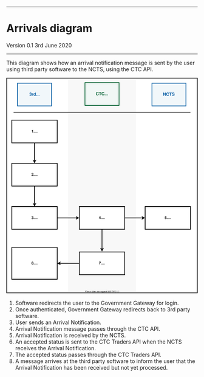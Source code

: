---
# Arrivals diagram

Version 0.1 3rd June 2020
***


This diagram shows how an arrival notification message is sent by the user using third party software to the NCTS, using the CTC API.

<img src="../../figures/sending-an-arrival-notification.svg"/>

1. Software redirects the user to the Government Gateway for login.   
2. Once authenticated, Government Gateway redirects back to 3rd party software.
3. User sends an Arrival Notification.
4. Arrival Notification message passes through the CTC API.
5. Arrival Notification is received by the NCTS.
6. An accepted status is sent to the CTC Traders API when the NCTS receives the Arrival Notification.
7. The accepted status passes through the CTC Traders API.
8. A message arrives at the third party software to inform the user that the Arrival Notification has been received but not yet processed.
